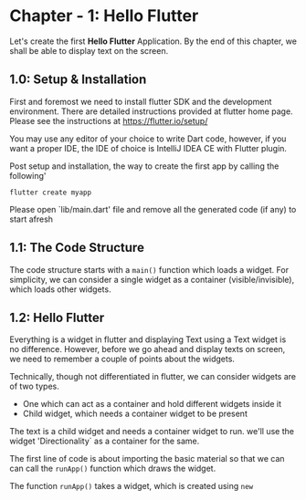 # Chapter - 1: Hello Flutter

Let's create the first __Hello Flutter__ Application. By the end of this chapter, we shall be able to display text on the screen.

## 1.0: Setup & Installation

First and foremost we need to install flutter SDK and the development environment. There are detailed instructions provided at flutter home page.  Please see the instructions at https://flutter.io/setup/ 

You may use any editor of your choice to write Dart code, however, if you want a proper IDE, the IDE of choice is IntelliJ IDEA CE with Flutter plugin.

Post setup and installation, the way to create the first app by calling the following'

```
flutter create myapp
```
Please open `lib/main.dart' file and remove all the generated code (if any) to start afresh

## 1.1: The Code Structure

The code structure starts with a `main()` function which loads a widget. For simplicity, we can consider a single widget as a container (visible/invisible), which loads other widgets. 


## 1.2: Hello Flutter 



Everything is a widget in flutter and displaying Text using a Text widget is no difference. However, before we go ahead and display texts on screen, we need to remember a couple of points about the widgets.

Technically, though not differentiated in flutter, we can consider widgets are of two types. 
- One which can act as a container and hold different widgets inside it
- Child widget, which needs a container widget to be present 
 
The text is a child widget and needs a container widget to run. we'll use the widget 'Directionality`  as a container for the same.

The first line of code is about importing the basic material so that we can can call the `runApp()` function which draws the widget.

The function `runApp()` takes a widget, which is created using `new`


